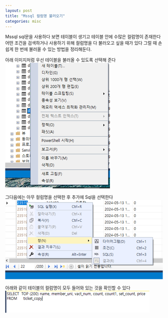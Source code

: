 ```yaml
---
layout: post
title: "Mssql 컬럼명 불러오기"
categories: misc
---
```

Mssql sql문을 사용하다 보면 테이블이 생기고 테이블 안에 수많은 컬럼명이 존재한다
어떤 조건을 검색하거나 사용하기 위해 컬럼명을 다 불러오고 싶을 때가 있다
그럴 때 손쉽게 한 번에 불러올 수 있는 방법을 정리해둔다.

아래 이미지처럼 우선 테이블을 불러올 수 있도록 선택해 준다
![](/mssql1.png)

그다음에는 아무 컬럼명을 선택한 후 추가에 Sql을 선택한다
![](/mssql2.png)

아래와 같이 테이블의 컬럼명이 모두 들어와 있는 것을 확인할 수 있다
![](/mssql3.png)
